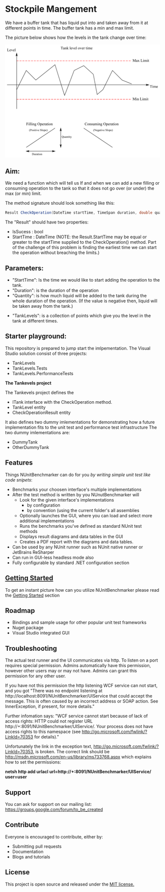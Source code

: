 Stockpile Mangement
==

We have a buffer tank that has liquid put into and taken away from it at different points in time. The buffer tank has a min and max limit.

The picture below shows how the levels in the tank change over time:


![Tank level over time](docs/img/StockpileManagement.png) 


## Aim:

We need a function which will tell us If and when we can add a new filling or consuming operation to the tank so that it does not go over (or under) the max (or min) limit.

The method signature should look something like this:

```csharp
Result CheckOperation(DateTime startTime, TimeSpan duration, double quantity, TankLevels tankLevels);
```

The "Result" should have two properties:
- IsSucess : bool
- StartTime : DateTime (NOTE: the Result.StartTime may be equal or greater to the startTime supplied to the CheckOperation() method. Part of the challenge of this problem is finding the earliest time we can start the operation without breaching the limits.)

## Parameters:

- "StartTime": Is the time we would like to start adding the operation to the tank.
- "Duration": is the duration of the operation
- "Quantity": is how much liquid will be added to the tank during the whole duration of the operation. (If the value is negative then, liquid will be taken away from the tank.) 
* "TankLevels": is a collection of points which give you the level in the tank at different times.

## Starter playground:

This repository is prepared to jump start the imlpementation. The Visual Studio solution consist of three projects:

* TankLevels
* TankLevels.Tests
* TankLevels.PerformanceTests

**The Tankevels project** 

The Tankevels project defines the

* ITank interface with the CheckOperation method.
* TankLevel entity 
* CheckOperationResult entity

It also defines two dummy imlementations for demonstrating how a future implementation fits to the unit test and performance test infrastructure
The two dummy imlementations are:
* DummyTank
* OtherDummyTank





















## Features

Things NUnitBenchmarker can do for you *by writing simple unit test like code snipets*:

- Benchmarks your choosen interface's multiple implementations
- After the test method is written by you NUnutBenchmarker will
    - Look for the given interface's implementations 
        - by configuration
        - by convention (using the current folder's all assemblies
    - Optionally launches the GUI, where you can load and select more additional implementations
    - Runs the benchmarks you've defined as standard NUnit test methods 
    - Displays result diagrams and data tables in the GUI
    - Creates a PDF report with the diagrams and data tables.
- Can be used by any NUnit runner such as NUnit native runner or JetBrains ReSharper 
- Can run in GUI-less headless mode also
- Fully configurable by standard .NET configuration section

## [Getting Started](docs/GettingStarted.md)

To get an instant picture how can you utilize NUnitBenchmarker please read the [Getting Started](docs/GettingStarted.md) section 

## Roadmap

- Bindings and sample usage for other popular unit test frameworks
- Nuget package
- Visual Studio integrated GUI

## Troubleshooting

The actual test runner and the UI communicates via http. 
To listen on a port requires special permission. Admins automatically have this permission, however other users may or may not have. Admins can grant this permission for any other user. 

If you have not this permission the http listening WCF service can not start, and you got
"There was no endpoint listening at http://localhost:8091/NUnitBenchmarker/UIService that could accept the message. This is often caused by an incorrect address or SOAP action. See InnerException, if present, for more details."


Further infomation says: "WCF service cannot start because of lack of access rights:
HTTP could not register URL http://+:8091/NUnitBenchmarker/UIService/. Your process does not have access rights to this namespace (see http://go.microsoft.com/fwlink/?LinkId=70353 for details)."

Unfortunately the link in the exception text, http://go.microsoft.com/fwlink/?LinkId=70353, is broken. The correct link should be http://msdn.microsoft.com/en-us/library/ms733768.aspx which explains how to set the permissions:

**netsh http add urlacl url=http://+:8091/NUnitBenchmarker/UIService/ user=user**


## Support

You can ask for support on our mailing list: https://groups.google.com/forum/to_be_created

## Contribute

Everyone is encouraged to contribute, either by:

- Submitting pull requests
- Documentation
- Blogs and tutorials

## License

This project is open source and released under the [MIT license.](LICENSE)

